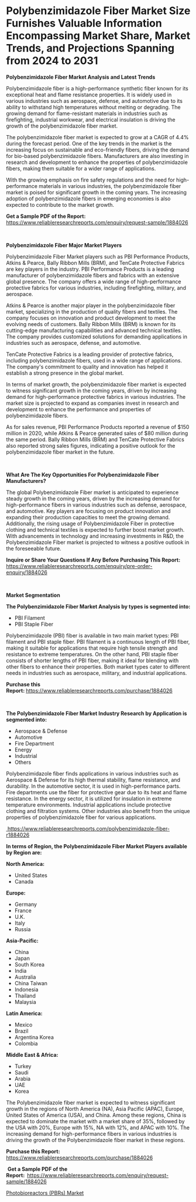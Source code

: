 <p><h1>Polybenzimidazole Fiber Market Size Furnishes Valuable Information Encompassing Market Share, Market Trends, and Projections Spanning from 2024 to 2031</h1></p><p><strong>Polybenzimidazole Fiber Market Analysis and Latest Trends</strong></p>
<p><p>Polybenzimidazole fiber is a high-performance synthetic fiber known for its exceptional heat and flame resistance properties. It is widely used in various industries such as aerospace, defense, and automotive due to its ability to withstand high temperatures without melting or degrading. The growing demand for flame-resistant materials in industries such as firefighting, industrial workwear, and electrical insulation is driving the growth of the polybenzimidazole fiber market.</p><p>The polybenzimidazole fiber market is expected to grow at a CAGR of 4.4% during the forecast period. One of the key trends in the market is the increasing focus on sustainable and eco-friendly fibers, driving the demand for bio-based polybenzimidazole fibers. Manufacturers are also investing in research and development to enhance the properties of polybenzimidazole fibers, making them suitable for a wider range of applications.</p><p>With the growing emphasis on fire safety regulations and the need for high-performance materials in various industries, the polybenzimidazole fiber market is poised for significant growth in the coming years. The increasing adoption of polybenzimidazole fibers in emerging economies is also expected to contribute to the market growth.</p></p>
<p><strong>Get a Sample PDF of the Report:&nbsp;</strong> <a href="https://www.reliableresearchreports.com/enquiry/request-sample/1884026">https://www.reliableresearchreports.com/enquiry/request-sample/1884026</a></p>
<p>&nbsp;</p>
<p><strong>Polybenzimidazole Fiber Major Market Players</strong></p>
<p><p>Polybenzimidazole Fiber Market players such as PBI Performance Products, Atkins & Pearce, Bally Ribbon Mills (BRM), and TenCate Protective Fabrics are key players in the industry. PBI Performance Products is a leading manufacturer of polybenzimidazole fibers and fabrics with an extensive global presence. The company offers a wide range of high-performance protective fabrics for various industries, including firefighting, military, and aerospace.</p><p>Atkins & Pearce is another major player in the polybenzimidazole fiber market, specializing in the production of quality fibers and textiles. The company focuses on innovation and product development to meet the evolving needs of customers. Bally Ribbon Mills (BRM) is known for its cutting-edge manufacturing capabilities and advanced technical textiles. The company provides customized solutions for demanding applications in industries such as aerospace, defense, and automotive.</p><p>TenCate Protective Fabrics is a leading provider of protective fabrics, including polybenzimidazole fibers, used in a wide range of applications. The company's commitment to quality and innovation has helped it establish a strong presence in the global market.</p><p>In terms of market growth, the polybenzimidazole fiber market is expected to witness significant growth in the coming years, driven by increasing demand for high-performance protective fabrics in various industries. The market size is projected to expand as companies invest in research and development to enhance the performance and properties of polybenzimidazole fibers.</p><p>As for sales revenue, PBI Performance Products reported a revenue of $150 million in 2020, while Atkins & Pearce generated sales of $80 million during the same period. Bally Ribbon Mills (BRM) and TenCate Protective Fabrics also reported strong sales figures, indicating a positive outlook for the polybenzimidazole fiber market in the future.</p></p>
<p>&nbsp;</p>
<p><strong>What Are The Key Opportunities For Polybenzimidazole Fiber Manufacturers?</strong></p>
<p><p>The global Polybenzimidazole Fiber market is anticipated to experience steady growth in the coming years, driven by the increasing demand for high-performance fibers in various industries such as defense, aerospace, and automotive. Key players are focusing on product innovation and expanding their production capacities to meet the growing demand. Additionally, the rising usage of Polybenzimidazole Fiber in protective clothing and technical textiles is expected to further boost market growth. With advancements in technology and increasing investments in R&D, the Polybenzimidazole Fiber market is projected to witness a positive outlook in the foreseeable future.</p></p>
<p><strong>Inquire or Share Your Questions If Any Before Purchasing This Report:</strong> <a href="https://www.reliableresearchreports.com/enquiry/pre-order-enquiry/1884026">https://www.reliableresearchreports.com/enquiry/pre-order-enquiry/1884026</a></p>
<p>&nbsp;</p>
<p><strong>Market Segmentation</strong></p>
<p><strong>The Polybenzimidazole Fiber Market Analysis by types is segmented into:</strong></p>
<p><ul><li>PBI Filament</li><li>PBI Staple Fiber</li></ul></p>
<p><p>Polybenzimidazole (PBI) fiber is available in two main market types: PBI filament and PBI staple fiber. PBI filament is a continuous length of PBI fiber, making it suitable for applications that require high tensile strength and resistance to extreme temperatures. On the other hand, PBI staple fiber consists of shorter lengths of PBI fiber, making it ideal for blending with other fibers to enhance their properties. Both market types cater to different needs in industries such as aerospace, military, and industrial applications.</p></p>
<p><strong>Purchase this Report:&nbsp;</strong><a href="https://www.reliableresearchreports.com/purchase/1884026">https://www.reliableresearchreports.com/purchase/1884026</a></p>
<p>&nbsp;</p>
<p><strong>The Polybenzimidazole Fiber Market Industry Research by Application is segmented into:</strong></p>
<p><ul><li>Aerospace & Defense</li><li>Automotive</li><li>Fire Department</li><li>Energy</li><li>Industrial</li><li>Others</li></ul></p>
<p><p>Polybenzimidazole fiber finds applications in various industries such as Aerospace & Defense for its high thermal stability, flame resistance, and durability. In the automotive sector, it is used in high-performance parts. Fire departments use the fiber for protective gear due to its heat and flame resistance. In the energy sector, it is utilized for insulation in extreme temperature environments. Industrial applications include protective clothing and filtration systems. Other industries also benefit from the unique properties of polybenzimidazole fiber for various applications.</p></p>
<p><a href="https://www.reliableresearchreports.com/polybenzimidazole-fiber-r1884026">&nbsp;https://www.reliableresearchreports.com/polybenzimidazole-fiber-r1884026</a></p>
<p><strong>In terms of Region, the Polybenzimidazole Fiber Market Players available by Region are:</strong></p>
<p>
    <p> <strong> North America: </strong>
        <ul>
            <li>United States</li>
            <li>Canada</li>
        </ul>
        </p> 
    <p> <strong> Europe: </strong>
        <ul>
            <li>Germany</li>
            <li>France</li>
            <li>U.K.</li>
            <li>Italy</li>
            <li>Russia</li>
        </ul>
        </p> 
    <p> <strong> Asia-Pacific: </strong>
        <ul>
            <li>China</li>
            <li>Japan</li>
            <li>South Korea</li>
            <li>India</li>
            <li>Australia</li>
            <li>China Taiwan</li>
            <li>Indonesia</li>
            <li>Thailand</li>
            <li>Malaysia</li>
        </ul>
        </p> 
    <p> <strong> Latin America: </strong>
        <ul>
            <li>Mexico</li>
            <li>Brazil</li>
            <li>Argentina Korea</li>
            <li>Colombia</li>
        </ul>
        </p> 
    <p> <strong> Middle East & Africa: </strong>
        <ul>
            <li>Turkey</li>
            <li>Saudi</li>
            <li>Arabia</li>
            <li>UAE</li>
            <li>Korea</li>
        </ul>
    </p>
    </p>
<p><p>The Polybenzimidazole fiber market is expected to witness significant growth in the regions of North America (NA), Asia Pacific (APAC), Europe, United States of America (USA), and China. Among these regions, China is expected to dominate the market with a market share of 35%, followed by the USA with 20%, Europe with 15%, NA with 12%, and APAC with 10%. The increasing demand for high-performance fibers in various industries is driving the growth of the Polybenzimidazole fiber market in these regions.</p></p>
<p><strong>Purchase this Report: </strong><a href="https://www.reliableresearchreports.com/purchase/1884026">https://www.reliableresearchreports.com/purchase/1884026</a></p>
<p>&nbsp;<strong>Get a Sample PDF of the Report:&nbsp;&nbsp;</strong><a href="https://www.reliableresearchreports.com/enquiry/request-sample/1884026">https://www.reliableresearchreports.com/enquiry/request-sample/1884026</a></p>
<p><strong></strong></p>
<p><p><a href="https://github.com/jhonangga41/Market-Research-Report-List-1/blob/main/photobioreactors-pbrs-market.md">Photobioreactors (PBRs) Market</a></p></p>